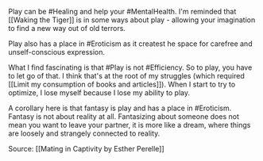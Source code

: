 Play can be #Healing and help your #MentalHealth. I'm reminded that [[Waking the Tiger]] is in some ways about play - allowing your imagination to find a new way out of old terrors. 

Play also has a place in #Eroticism as it createst he space for carefree and unself-conscious expression. 

What I find fascinating is that #Play is not #Efficiency. So to play, you have to let go of that. I think that's at the root of my struggles (which required [[Limit my consumption of books and articles]]). When I start to try to optimize, I lose myself because I lose my ability to play. 

A corollary here is that fantasy is play and has a place in #Eroticism. Fantasy is not about reality at all. Fantasizing about someone does not mean you want to leave your partner, it is more like a dream, where things are loosely and strangely connected to reality. 

Source: [[Mating in Captivity by Esther Perelle]]